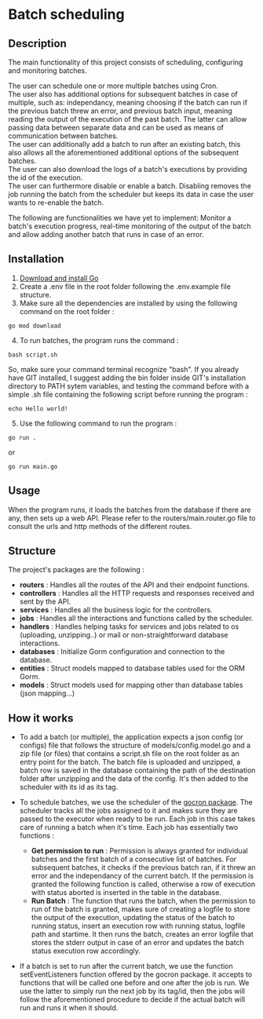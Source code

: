 # Batch scheduling


## Description

The main functionality of this project consists of scheduling, configuring and monitoring batches.  

The user can schedule one or more multiple batches using Cron.  
The user also has additional options for subsequent batches in case of multiple, such as: independancy, meaning choosing if the batch can run if the previous batch threw an error, and previous batch input, meaning reading the output of the execution of the past batch. The latter can allow passing data between separate data and can be used as means of communication between batches.  
The user can additionally add a batch to run after an existing batch, this also allows all the aforementioned additional options of the subsequent batches.  
The user can also download the logs of a batch's executions by providing the id of the execution.  
The user can furthermore disable or enable a batch. Disabling removes the job running the batch from the scheduler but keeps its data in case the user wants to re-enable the batch.  

The following are functionalities we have yet to implement: Monitor a batch's execution progress, real-time monitoring of the output of the batch and allow adding another batch that runs in case of an error.

## Installation

1. [Download and install Go](https://go.dev/doc/install)
2. Create a .env file in the root folder following the .env.example file structure.
3. Make sure all the dependencies are installed by using the following command on the root folder :
```
go mod download
```
4. To run batches, the program runs the command :
```
bash script.sh
```
So, make sure your command terminal recognize "bash". If you already have GIT installed, I suggest adding the bin folder inside GIT's installation directory to PATH sytem variables, and testing the command before with a simple .sh file containing the following script before running the program :
```
echo Hello world!
```
5. Use the following command to run the program :
```
go run .
```
or
```
go run main.go
```

## Usage

When the program runs, it loads the batches from the database if there are any, then sets up a web API. Please refer to the routers/main.router.go file to consult the urls and http methods of the different routes.

## Structure

The project's packages are the following :

* **routers** : Handles all the routes of the API and their endpoint functions.
* **controllers** : Handles all the HTTP requests and responses received and sent by the API.
* **services** : Handles all the business logic for the controllers.
* **jobs** : Handles all the interactions and functions called by the scheduler.
* **handlers** : Handles helping tasks for services and jobs related to os (uploading, unzipping..) or mail or non-straightforward database interactions.
* **databases** : Initialize Gorm configuration and connection to the database.
* **entities** : Struct models mapped to database tables used for the ORM Gorm.
* **models** : Struct models used for mapping other than database tables (json mapping...)

## How it works

* To add a batch (or multiple), the application expects a json config (or configs) file that follows the structure of models/config.model.go and a zip file (or files) that contains a script.sh file on the root folder as an entry point for the batch. The batch file is uploaded and unzipped, a batch row is saved in the database containing the path of the destination folder after unzipping and the data of the config. It's then added to the scheduler with its id as its tag.

* To schedule batches, we use the scheduler of the [gocron package](https://pkg.go.dev/github.com/go-co-op/gocron). The scheduler tracks all the jobs assigned to it and makes sure they are passed to the executor when ready to be run. Each job in this case takes care of running a batch when it's time. Each job has essentially two functions :
    * **Get permission to run** :
Permission is always granted for individual batches and the first batch of a consecutive list of batches. For subsequent batches, it checks if the previous batch ran, if it threw an error and the independancy of the current batch. If the permission is granted the following function is called, otherwise a row of execution with status aborted is inserted in the table in the database.
    * **Run Batch** :
The function that runs the batch, when the permission to run of the batch is granted, makes sure of creating a logfile to store the output of the execution, updating the status of the batch to running status, insert an execution row with running status, logfile path and startime. It then runs the batch, creates an error logfile that stores the stderr output in case of an error and updates the batch status execution row accordingly.

* If a batch is set to run after the current batch, we use the function setEventListeners function offered by the gocron package. it accepts to functions that will be called one before and one after the job is run. We use the latter to simply run the next job by its tag/id, then the jobs will follow the aforementioned procedure to decide if the actual batch will run and runs it when it should.